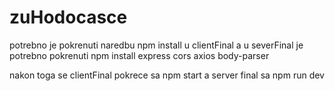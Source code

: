 ﻿# zuHodocasce
potrebno je pokrenuti naredbu npm install u clientFinal
a u severFinal je potrebno pokrenuti npm install express cors axios body-parser 

nakon toga se clientFinal pokrece sa npm start
a server final sa npm run dev
